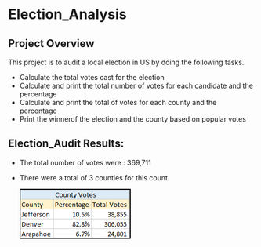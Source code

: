 # Election_Analysis

## Project Overview

This project is to audit a local election in US by doing the following tasks.

- Calculate the total votes cast for the election
- Calculate and print the total number of votes for each candidate and the percentage 
- Calculate and print the total of votes for each county and the percentage
- Print the winnerof the election and the county based on popular votes


## Election_Audit Results:
- The total number of votes were : 369,711
- There were a total of 3 counties for this count. 

    ![Breakdown of County votes](Resources/County_votes.png) 
  
